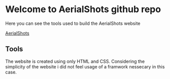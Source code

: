 # Welcome to AerialShots github repo

Here you can see the tools used to build the AerialShots website

[AerialShots](https://aerialshots.se)

## Tools

The website is created using only HTML and CSS. Considering the simplicity of the website
i did not feel usage of a framwork nessecary in this case.

